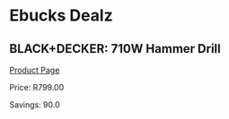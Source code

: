 
# Ebucks Dealz
## BLACK+DECKER: 710W Hammer Drill
[Product Page](https://www.ebucks.com/web/shop/productSelected.do?prodId=342612969&catId=714893646)

Price: R799.00

Savings: 90.0


	